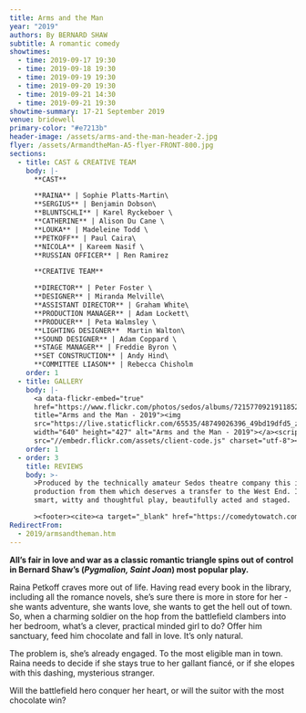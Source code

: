 ```yaml
---
title: Arms and the Man
year: "2019"
authors: By BERNARD SHAW
subtitle: A romantic comedy
showtimes:
  - time: 2019-09-17 19:30
  - time: 2019-09-18 19:30
  - time: 2019-09-19 19:30
  - time: 2019-09-20 19:30
  - time: 2019-09-21 14:30
  - time: 2019-09-21 19:30
showtime-summary: 17-21 September 2019
venue: bridewell
primary-color: "#e7213b"
header-image: /assets/arms-and-the-man-header-2.jpg
flyer: /assets/ArmandtheMan-A5-flyer-FRONT-800.jpg
sections:
  - title: CAST & CREATIVE TEAM
    body: |-
      **CAST**

      **RAINA** | Sophie Platts-Martin\
      **SERGIUS** | Benjamin Dobson\
      **BLUNTSCHLI** | Karel Ryckeboer \
      **CATHERINE** | Alison Du Cane \
      **LOUKA** | Madeleine Todd \
      **PETKOFF** | Paul Caira\
      **NICOLA** | Kareem Nasif \
      **RUSSIAN OFFICER** | Ren Ramirez

      **CREATIVE TEAM**

      **DIRECTOR** | Peter Foster \
      **DESIGNER** | Miranda Melville\
      **ASSISTANT DIRECTOR** | Graham White\
      **PRODUCTION MANAGER** | Adam Lockett\
      **PRODUCER** | Peta Walmsley \
      **LIGHTING DESIGNER**  Martin Walton\
      **SOUND DESIGNER** | Adam Coppard \
      **STAGE MANAGER** | Freddie Byron \
      **SET CONSTRUCTION** | Andy Hind\
      **COMMITTEE LIASON** | Rebecca Chisholm
    order: 1
  - title: GALLERY
    body: |-
      <a data-flickr-embed="true"
      href="https://www.flickr.com/photos/sedos/albums/72157709219118523"
      title="Arms and the Man - 2019"><img
      src="https://live.staticflickr.com/65535/48749026396_49bd19dfd5_z.jpg"
      width="640" height="427" alt="Arms and the Man - 2019"></a><script async
      src="//embedr.flickr.com/assets/client-code.js" charset="utf-8"></script>
    order: 1
  - order: 3
    title: REVIEWS
    body: >-
      >Produced by the technically amateur Sedos theatre company this is another
      production from them which deserves a transfer to the West End. It’s a
      smart, witty and thoughtful play, beautifully acted and staged.

      ><footer><cite><a target="_blank" href="https://comedytowatch.com/2019/09/18/live-review-arms-and-the-man/">Arms and the Man, 2019, Comedy to Watch</a></cite></footer>
RedirectFrom:
  - 2019/armsandtheman.htm
---
```

**All’s fair in love and war as a classic romantic triangle spins out of control in Bernard Shaw’s (*Pygmalion, Saint Joan*) most popular play.**

Raina Petkoff craves more out of life. Having read every book in the library, including all the romance novels, she’s sure there is more in store for her - she wants adventure, she wants love, she wants to get the hell out of town. So, when a charming soldier on the hop from the battlefield clambers into her bedroom, what’s a clever, practical minded girl to do? Offer him sanctuary, feed him chocolate and fall in love. It’s only natural.

The problem is, she’s already engaged. To the most eligible man in town. Raina needs to decide if she stays true to her gallant fiancé, or if she elopes with this dashing, mysterious stranger.

Will the battlefield hero conquer her heart, or will the suitor with the most chocolate win?
